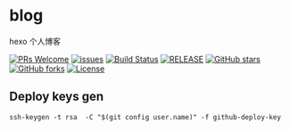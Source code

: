 # blog

hexo 个人博客

[![PRs Welcome](https://img.shields.io/badge/PRs-welcome-brightgreen.svg)](https://github.com/xuegangliu/blog/pulls)
[![issues](https://img.shields.io/github/issues/xuegangliu/blog.svg)](https://github.com/xuegangliu/blog/issues)
[![Build Status](https://travis-ci.org/xuegangliu/blog.svg?branch=template)](https://travis-ci.org/xuegangliu/blog)
[![RELEASE](https://img.shields.io/github/release/xuegangliu/blog.svg)](https://github.com/xuegangliu/blog/releases)
[![GitHub stars](https://img.shields.io/github/stars/xuegangliu/blog.svg?style=social&label=Stars)](https://github.com/xuegangliu/blog)
[![GitHub forks](https://img.shields.io/github/forks/xuegangliu/blog.svg?style=social&label=Fork)](https://github.com/xuegangliu/blog)
[![License](https://img.shields.io/badge/license-MIT-blue.svg)](LICENSE)

## Deploy keys gen
```
ssh-keygen -t rsa  -C "$(git config user.name)" -f github-deploy-key
```